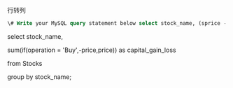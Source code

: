行转列

``` sql
\# Write your MySQL query statement below select stock_name, (sprice - bprice) as capital_gain_loss FROM (    select stock_name, SUM(Sell) as sprice, SUM(Buy) as bprice    FROM  (    select stock_name,         SUM(IF(operation = 'Sell', price, NULL)) 'Sell',        SUM(IF(operation = 'Buy', price, NULL)) 'Buy'    FROM         Stocks    GROUP BY operation, stock_name    ) tmp1    GROUP by stock_name ) tmp2 
```



 





select stock_name,

sum(if(operation = 'Buy',-price,price)) as capital_gain_loss

from Stocks

group by stock_name;
